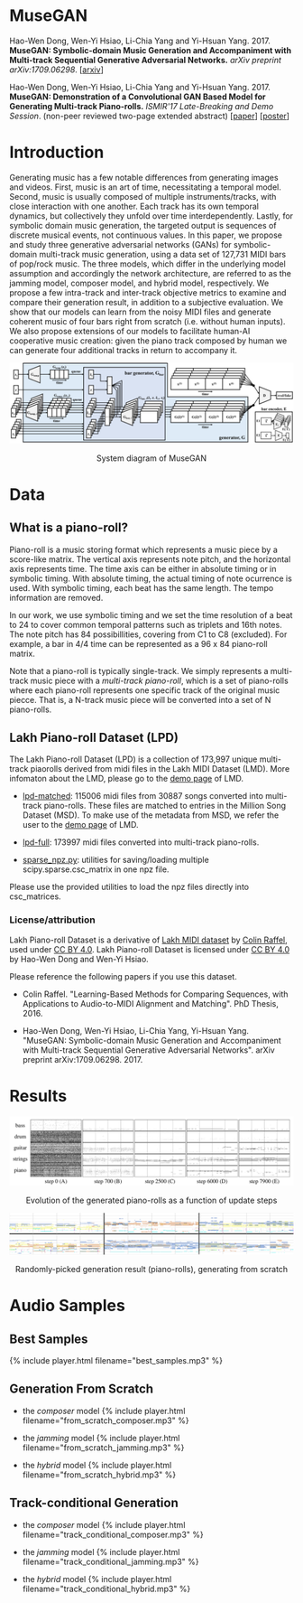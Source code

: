 # MuseGAN

Hao-Wen Dong, Wen-Yi Hsiao, Li-Chia Yang and Yi-Hsuan Yang. 2017. **MuseGAN: Symbolic-domain Music Generation and Accompaniment with Multi-track Sequential Generative Adversarial Networks.** *arXiv preprint arXiv:1709.06298*.
[[arxiv](http://arxiv.org/abs/1709.06298)]

Hao-Wen Dong, Wen-Yi Hsiao, Li-Chia Yang and Yi-Hsuan Yang. 2017.  **MuseGAN: Demonstration of a Convolutional GAN Based Model for Generating Multi-track Piano-rolls.** *ISMIR'17 Late-Breaking and Demo Session*. (non-peer reviewed two-page extended abstract)
[[paper](pdf/musegan-ismir17-lbd.pdf)] [[poster](pdf/musegan-ismir17-lbd-poster.pdf)]


# Introduction

Generating music has a few notable differences from generating images and videos. First, music is an art of time, necessitating a temporal model. Second, music is usually composed of multiple instruments/tracks, with close interaction with one another. Each track has its own temporal dynamics, but collectively they unfold over time interdependently. Lastly, for symbolic domain music generation, the targeted output is sequences of discrete musical events, not continuous values. In this paper, we propose and study three generative adversarial networks (GANs) for symbolic-domain multi-track music generation, using a data set of 127,731 MIDI bars of pop/rock music. The three models, which differ in the underlying model assumption and accordingly the network architecture, are referred to as the jamming model, composer model, and hybrid model, respectively. We propose a few intra-track and inter-track objective metrics to examine and compare their generation result, in addition to a subjective evaluation. We show that our models can learn from the noisy MIDI files and generate coherent music of four bars right from scratch (i.e. without human inputs). We also propose extensions of our models to facilitate human-AI cooperative music creation: given the piano track composed by human we can generate four additional tracks in return to accompany it.

![musegan](fig/musegan.png "musegan")
<p align="center">System diagram of MuseGAN</p>


# Data

## What is a piano-roll?

Piano-roll is a music storing format which represents a music piece by a score-like matrix. The vertical axis represents note pitch, and the horizontal axis represents time. The time axis can be either in absolute timing or in symbolic timing. With absolute timing, the actual timing of note ocurrence is used. With symbolic timing, each beat has the same length. The tempo information are removed.

In our work, we use symbolic timing and we set the time resolution of a beat to 24 to cover common temporal patterns such as triplets and 16th notes. The note pitch has 84 possibillities, covering from C1 to C8 (excluded). For example, a bar in 4/4 time can be represented as a 96 x 84 piano-roll matrix.

Note that a piano-roll is typically single-track. We simply represents a multi-track music piece with a *multi-track piano-roll*, which is a set of piano-rolls where each piano-roll represents one specific track of the original music piecce. That is, a N-track music piece will be converted into a set of N piano-rolls.

## Lakh Piano-roll Dataset (LPD)

The Lakh Piano-roll Dataset (LPD) is a collection of 173,997 unique multi-track piaorolls derived from midi files in the Lakh MIDI Dataset (LMD). More infomaton about the LMD, please go to the [demo page](http://colinraffel.com/projects/lmd/) of LMD.

- [lpd-matched](https://drive.google.com/file/d/0Bx-qnQlE_EmsWG1LbVY0MHY5ems/view?usp=drivesdk): 115006 midi files from 30887 songs converted into multi-track piano-rolls. These files are matched to entries in the Million Song Dataset (MSD). To make use of the metadata from MSD, we refer the user to the [demo page](http://colinraffel.com/projects/lmd/) of LMD.

- [lpd-full](https://drive.google.com/file/d/0Bx-qnQlE_EmseEtIWGR6WHVoQmM/view?usp=drivesdk): 173997 midi files converted into multi-track piano-rolls.

- [sparse_npz.py](https://drive.google.com/open?id=0Bx-qnQlE_EmsMFRISEd2MFJsS3c): utilities for saving/loading multiple scipy.sparse.csc_matrix in one npz file.

Please use the provided utilities to load the npz files directly into csc_matrices.

### License/attribution

Lakh Piano-roll Dataset is a derivative of [Lakh MIDI dataset](http://colinraffel.com/projects/lmd/) by [Colin Raffel](http://colinraffel.com), used under [CC BY 4.0](https://creativecommons.org/licenses/by/4.0/). Lakh Piano-roll Dataset is licensed under [CC BY 4.0](https://creativecommons.org/licenses/by/4.0/) by Hao-Wen Dong and Wen-Yi Hsiao.

Please reference the following papers if you use this dataset.

- Colin Raffel. "Learning-Based Methods for Comparing Sequences, with Applications to Audio-to-MIDI Alignment and Matching". PhD Thesis, 2016.

- Hao-Wen Dong, Wen-Yi Hsiao, Li-Chia Yang, Yi-Hsuan Yang. "MuseGAN: Symbolic-domain Music Generation and Accompaniment with Multi-track Sequential Generative Adversarial Networks". arXiv preprint arXiv:1709.06298. 2017.


# Results

![evolution](fig/evolution.png "evolution")
<p align="center">Evolution of the generated piano-rolls as a function of update steps</p>

![hybrid](fig/hybrid.png "hybrid")
<p align="center">Randomly-picked generation result (piano-rolls), generating from scratch</p>


# Audio Samples
## Best Samples
{% include player.html filename="best_samples.mp3" %}

## Generation From Scratch
- the *composer* model
{% include player.html filename="from_scratch_composer.mp3" %}

- the *jamming* model
{% include player.html filename="from_scratch_jamming.mp3" %}

- the *hybrid* model
{% include player.html filename="from_scratch_hybrid.mp3" %}

## Track-conditional Generation
- the *composer* model
{% include player.html filename="track_conditional_composer.mp3" %}

- the *jamming* model
{% include player.html filename="track_conditional_jamming.mp3" %}

- the *hybrid* model
{% include player.html filename="track_conditional_hybrid.mp3" %}
